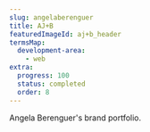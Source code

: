 ```yaml
---
slug: angelaberenguer
title: AJ+B
featuredImageId: aj+b_header
termsMap:
  development-area:
    - web
extra:
  progress: 100
  status: completed
  order: 8
---
```


Angela Berenguer's brand portfolio.
